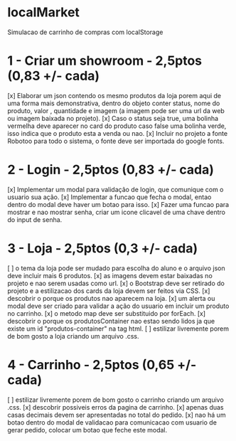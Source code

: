# localMarket

Simulacao de carrinho de compras com localStorage

# 1 - Criar um showroom - 2,5ptos (0,83 +/- cada)

[x] Elaborar um json contendo os mesmo produtos da loja porem aqui de uma forma mais demonstrativa, dentro do objeto conter status, nome do produto, valor , quantidade e imagem (a imagem pode ser uma url da web ou imagem baixada no projeto).
[x] Caso o status seja true, uma bolinha vermelha deve aparecer no card do produto caso false uma bolinha verde, isso indica que o produto esta a venda ou nao.
[x] Incluir no projeto a fonte Robotoo para todo o sistema, o fonte deve ser importada do google fonts.

# 2 - Login - 2,5ptos (0,83 +/- cada)

[x] Implementar um modal para validação de login, que comunique com o usuario sua ação.
[x] Implementar a funcao que fecha o modal, entao dentro do modal deve haver um botao para isso.
[x] Fazer uma funcao para mostrar e nao mostrar senha, criar um icone clicavel de uma chave dentro do input de senha.

# 3 - Loja - 2,5ptos (0,3 +/- cada)

[ ] o tema da loja pode ser mudado para escolha do aluno e o arquivo json deve incluir mais 6 produtos.
[x] as imagens devem estar baixadas no projeto e nao serem usadas como url.
[x] o Bootstrap deve ser retirado do projeto e a estilizacao dos cards da loja devem ser feitos via CSS.
[x] descobrir o porque os produtos nao aparecem na loja.
[x] um alerta ou modal deve ser criado para validar a ação do usuario em incluir um produto no carrinho.
[x] o metodo map deve ser substituido por forEach.
[x] descobrir o porque os produtosContainer nao estao sendo lidos ja que existe um id "produtos-container" na tag html.
[ ] estilizar livremente porem de bom gosto a loja criando um arquivo .css.

# 4 - Carrinho - 2,5ptos (0,65 +/- cada)

[ ] estilizar livremente porem de bom gosto o carrinho criando um arquivo .css.
[x] descobrir possiveis erros da pagina de carrinho.
[x] apenas duas casas decimais devem ser apresentadas no total do pedido.
[x] nao há um botao dentro do modal de validacao para comunicacao com usuario de gerar pedido, colocar um botao que feche este modal.
